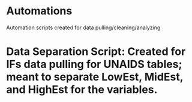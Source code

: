 # Automations
Automation scripts created for data pulling/cleaning/analyzing

# Data Separation Script: Created for IFs data pulling for UNAIDS tables; meant to separate LowEst, MidEst, and HighEst for the variables.
